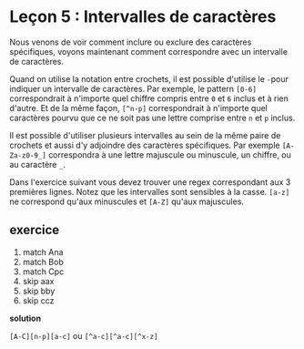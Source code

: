 # Leçon 5 : Intervalles de caractères

Nous venons de voir comment inclure ou exclure des caractères spécifiques, voyons maintenant comment correspondre avec un intervalle de caractères.

Quand on utilise la notation entre crochets, il est possible d'utilise le `-`pour indiquer un intervalle de caractères. Par exemple, le pattern `[0-6]` correspondrait à n'importe quel chiffre compris entre `0` et `6` inclus et à rien d'autre. Et de la même façon, `[^n-p]` correspondrait à n'importe quel caractères pourvu que ce ne soit pas une lettre comprise entre `n` et `p` inclus.

Il est possible d'utiliser plusieurs intervalles au sein de la même paire de crochets et aussi d'y adjoindre des caractères spécifiques. Par exemple `[A-Za-z0-9_]` correspondra à une lettre majuscule ou minuscule, un chiffre, ou au caractère `_`.

Dans l'exercice suivant vous devez trouver une regex correspondant aux 3 premières lignes. Notez que les intervalles sont sensibles à la casse. `[a-z]` ne correspond qu'aux minuscules et `[A-Z]` qu'aux majuscules.

## exercice

1. match Ana
2. match Bob
3. match Cpc
4. skip aax
5. skip bby
6. skip ccz

**solution**

`[A-C][n-p][a-c]` ou `[^a-c][^a-c][^x-z]`
